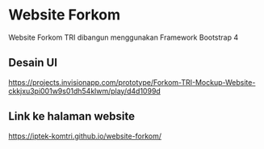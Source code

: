 # Website Forkom
Website Forkom TRI dibangun menggunakan Framework Bootstrap 4

## Desain UI
https://projects.invisionapp.com/prototype/Forkom-TRI-Mockup-Website-ckkjxu3pi001w9s01dh54klwm/play/d4d1099d

## Link ke halaman website
https://iptek-komtri.github.io/website-forkom/

